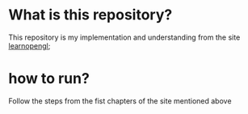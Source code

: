 # What is this repository?
This repository is my implementation and understanding from the site [learnopengl](https://learnopengl.com/);

# how to run?
Follow the steps from the fist chapters of the site mentioned above
